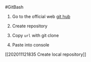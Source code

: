 #GitBash
1) Go to the official web
 [git hub](https://github.com/)

2) Create repository
3) Copy `url` with git clone
4) Paste into console 

[[202011121835 Create local repository]]